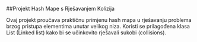 ##Projekt Hash Mape s Rješavanjem Kolizija

Ovaj projekt proučava praktičnu primjenu hash mapa u rješavanju problema brzog pristupa elementima unutar velikog niza. Koristi se prilagođena klasa List (Linked list) kako bi se učinkovito rješavali sukobi (collisions).
